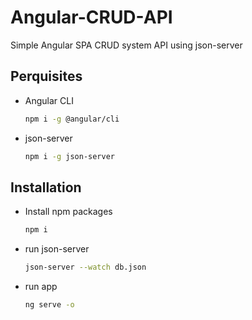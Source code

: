 # Angular-CRUD-API

Simple Angular SPA CRUD system API using json-server

## Perquisites

- Angular CLI

  ```bash
  npm i -g @angular/cli
  ```

- json-server
  ```bash
  npm i -g json-server
  ```

## Installation

- Install npm packages

  ```bash
  npm i
  ```

- run json-server

  ```bash
  json-server --watch db.json
  ```

- run app
  ```bash
  ng serve -o
  ```
